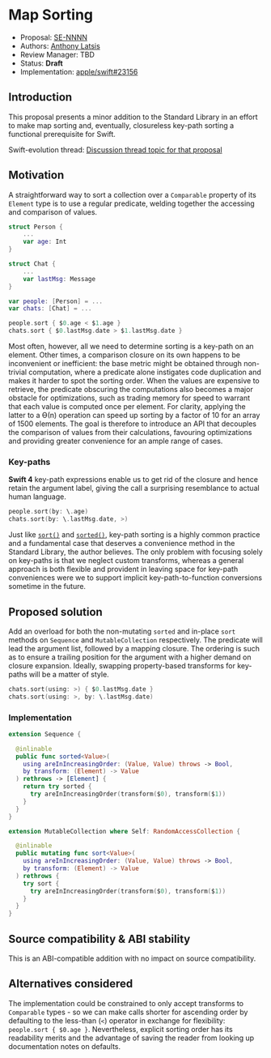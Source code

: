 # Map Sorting

* Proposal: [SE-NNNN](NNNN-filename.md)
* Authors: [Anthony Latsis](https://github.com/AnthonyLatsis)
* Review Manager: TBD
* Status: **Draft**
* Implementation: [apple/swift#23156](https://github.com/apple/swift/pull/23156)

## Introduction

This proposal presents a minor addition to the Standard Library in an effort to make map sorting and, eventually, closureless key-path sorting a functional prerequisite for Swift.

Swift-evolution thread: [Discussion thread topic for that proposal](https://forums.swift.org/t/map-sorting/21421)

## Motivation

A straightforward way to sort a collection over a `Comparable` property of its `Element` type is to use a regular predicate, welding together the accessing and comparison of values.

```swift
struct Person {
    ...
    var age: Int
}

struct Chat {
    ...
    var lastMsg: Message
}

var people: [Person] = ...
var chats: [Chat] = ...

people.sort { $0.age < $1.age }
chats.sort { $0.lastMsg.date > $1.lastMsg.date }
```

Most often, however, all we need to determine sorting is a key-path on an element. Other times, a comparison closure on its own happens to be inconvenient or inefficient: the base metric might be obtained through non-trivial computation, where a predicate alone instigates code duplication and makes it harder to spot the sorting order. When the values are expensive to retrieve, the predicate obscuring the computations also becomes a major obstacle for optimizations, such as trading memory for speed to warrant that each value is computed once per element. For clarity, applying the latter to a ϴ(n) operation can speed up sorting by a factor of 10 for an array of 1500 elements. The goal is therefore to introduce an API that decouples the comparison of values from their calculations, favouring optimizations and providing greater convenience for an ample range of cases.

### Key-paths

**Swift 4** key-path expressions enable us to get rid of the closure and hence retain the argument label, giving the call a surprising resemblance to actual human language.

```swift
people.sort(by: \.age)
chats.sort(by: \.lastMsg.date, >)
``` 

Just like [`sort()`](https://developer.apple.com/documentation/swift/mutablecollection/2802575-sort)
and [`sorted()`](https://developer.apple.com/documentation/swift/sequence/1641066-sorted), key-path sorting is a highly common practice and a fundamental case that deserves a convenience method in the Standard Library, the author believes. The only problem with focusing solely on key-paths is that we neglect custom transforms, whereas a general approach is both flexible and provident in leaving space for key-path conveniences were we to support implicit key-path-to-function conversions sometime in the future.

## Proposed solution

Add an overload for both the non-mutating `sorted` and in-place `sort` methods on `Sequence` and `MutableCollection` respectively. The predicate will lead the argument list, followed by a mapping closure. The ordering is such as to ensure a trailing position for the argument with a higher demand on closure expansion. Ideally, swapping property-based transforms for key-paths will be a matter of style. 

```swift
chats.sort(using: >) { $0.lastMsg.date }
chats.sort(using: >, by: \.lastMsg.date)
```


### Implementation

```swift
extension Sequence {

  @inlinable
  public func sorted<Value>(
    using areInIncreasingOrder: (Value, Value) throws -> Bool,
    by transform: (Element) -> Value
  ) rethrows -> [Element] {
    return try sorted {
      try areInIncreasingOrder(transform($0), transform($1))
    }
  }
}

extension MutableCollection where Self: RandomAccessCollection {

  @inlinable
  public mutating func sort<Value>(
    using areInIncreasingOrder: (Value, Value) throws -> Bool,
    by transform: (Element) -> Value
  ) rethrows {
    try sort {
      try areInIncreasingOrder(transform($0), transform($1))
    }
  }
}
```

## Source compatibility & ABI stability

This is an ABI-compatible addition with no impact on source compatibility.


## Alternatives considered

The implementation could be constrained to only accept transforms to `Comparable` types - so we can make calls shorter for ascending order by defaulting to the less-than (`<`) operator in exchange for flexibility: `people.sort { $0.age }`. Nevertheless, explicit sorting order has its readability merits and the advantage of saving the reader from looking up documentation notes on defaults.

